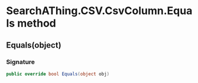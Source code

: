 # SearchAThing.CSV.CsvColumn.Equals method
## Equals(object)
### Signature
```csharp
public override bool Equals(object obj)
```
